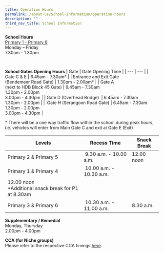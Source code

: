 ```yaml
---
title: Operation Hours
permalink: /about-us/School-Information/operation-hours
description: ""
third_nav_title: School Information
---
```

**School Hours** <br>
<u>Primary 1 - Primary 6 </u> <br>
Monday – Friday <br>
7.30am – 1.30pm <br>

<br>

**School Gates Opening Hours**
| Gate | Gate Opening Time |
| --- | --- |
| Gate C & E | 6.45am - 7.30am\* |
| Entrance and Exit Gate <br>(Bendemeer Road Gate) | 1.30pm - 2.00pm\* |
| Gate A <br>(next to HDB Block 45 Gate) | 6.45am - 7.30am <br>1.30pm - 2.00pm <br>3.00pm - 4.30pm |
| Gate D (Overhead Bridge)  | 6.45am - 7.30am<br>1.30pm - 2.00pm |
|  Gate H (Serangoon Road Gate) | 6.45am - 7.30am <br>1.30pm - 2.00pm <br>3.00pm - 4.30pm |

\* There will be a one way traffic flow within the school during peak hours, i.e. vehicles will enter from Main Gate C and exit at Gate E (Exit)


| Levels | Recess Time | Snack Break |
| --- | --- | --- |
| Primary 2 & Primary 5 |  9.30 a.m. - 10.00 a.m. | 12.00 noon |
| Primary 1 & Primary 4 |  10.00 a.m. - 10.30 a.m. | 
12.00 noon <br>\*Additional snack break for P1 at 8.30am |
| Primary 3 & Primary 6 |  10.30 a.m. - 11.00 a.m. | 8.30 a.m. |

  

  

  

**Supplementary / Remedial** <br>
Monday, Thursday <br>
2.00pm - 4.00pm

  

**CCA (for Niche groups)** <br>
Please refer to the respective CCA timings [here](/co-curriculum/co-curricular-activities-cca/niche-ccas).